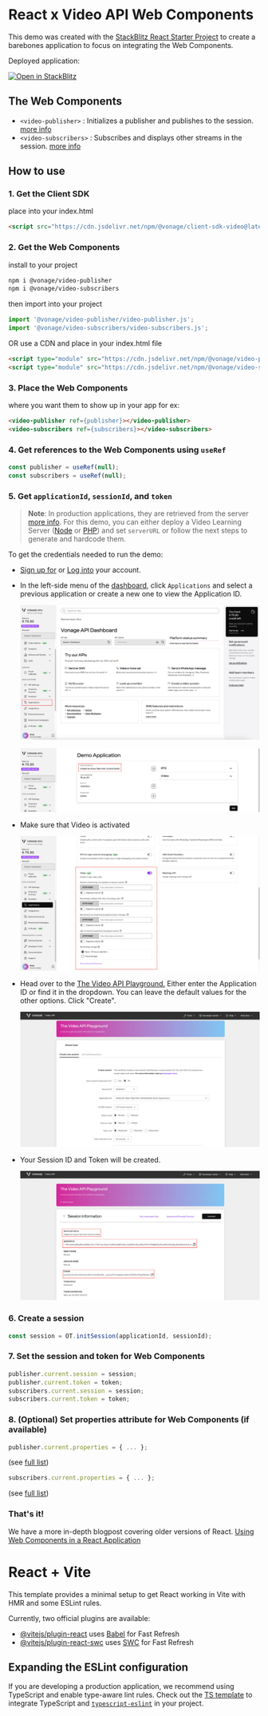 # React x Video API Web Components

This demo was created with the [StackBlitz React Starter Project](https://stackblitz.com/fork/github/vitejs/vite/tree/main/packages/create-vite/template-react?file=index.html&terminal=dev) to create a barebones application to focus on integrating the Web Components.

Deployed application:

[![Open in StackBlitz](https://developer.stackblitz.com/img/open_in_stackblitz.svg)](https://stackblitz.com/fork/github/Vonage-Community/web_components-video_api-javascript/tree/main/examples/react)

## The Web Components

- `<video-publisher>` : Initializes a publisher and publishes to the session. [more info](https://github.com/Vonage-Community/web_components-video_api-javascript/tree/main/video-publisher)
- `<video-subscribers>` : Subscribes and displays other streams in the session. [more info](https://github.com/Vonage-Community/web_components-video_api-javascript/tree/main/video-subscribers)

## How to use

### 1. Get the Client SDK
place into your index.html
```html
<script src="https://cdn.jsdelivr.net/npm/@vonage/client-sdk-video@latest/dist/js/opentok.min.js"></script>
```

### 2. Get the Web Components

install to your project
```bash
npm i @vonage/video-publisher
npm i @vonage/video-subscribers
```
then import into your project
```js
import '@vonage/video-publisher/video-publisher.js';
import '@vonage/video-subscribers/video-subscribers.js';
```

OR use a CDN and place in your index.html file
```html
<script type="module" src="https://cdn.jsdelivr.net/npm/@vonage/video-publisher@latest/video-publisher.js/+esm"></script>
<script type="module" src="https://cdn.jsdelivr.net/npm/@vonage/video-subscribers@latest/video-subscribers.js/+esm"></script>
```

### 3. Place the Web Components
where you want them to show up in your app
for ex:
```html
<video-publisher ref={publisher}></video-publisher>
<video-subscribers ref={subscribers}></video-subscribers>
```

### 4. Get references to the Web Components using `useRef`
```js
const publisher = useRef(null);
const subscribers = useRef(null);
```

### 5. Get `applicationId`, `sessionId`, and `token`
>**Note**: In production applications, they are retrieved from the server [more info](https://developer.vonage.com/en/video/server-sdks/overview). For this demo, you can either deploy a Video Learning Server ([Node](https://github.com/Vonage-Community/sample-video-node-learning_server) or [PHP](https://github.com/Vonage-Community/sample-video-php-learning_server)) and set `serverURL` or follow the next steps to generate and hardcode them.

To get the credentials needed to run the demo:
- [Sign up for](https://ui.idp.vonage.com/ui/auth/registration) or [Log into](https://ui.idp.vonage.com/ui/auth/login) your account.
- In the left-side menu of the [dashboard](https://developer.vonage.com/), click `Applications` and select a previous application or create a new one to view the Application ID.

    ![Screenshot of dashboard with Applications highlighted](https://github.com/Vonage-Community/web_components-video_api-javascript/raw/main/examples/react/vonage-dashboard-screenshot.jpg)

    ![Screenshot of dashboard with Application ID highlighted](https://github.com/Vonage-Community/web_components-video_api-javascript/raw/main/examples/react/vonage-application-screenshot.jpg)

- Make sure that Video is activated

    ![Screenshot of dashboard with Video section highlighted](https://github.com/Vonage-Community/web_components-video_api-javascript/raw/main/examples/react/vonage-video-details-screenshot.jpg)

- Head over to the [The Video API Playground.](https://tools.vonage.com/video/playground) Either enter the Application ID or find it in the dropdown. You can leave the default values for the other options. Click "Create".

    ![Screenshot of The Video API Playground tool](https://github.com/Vonage-Community/web_components-video_api-javascript/raw/main/examples/react/vonage-video-api-playground-screenshot.jpg)

- Your Session ID and Token will be created.

    ![Screenshot of The Video API Playground tool generated details with the Application ID, Session ID, and Token highlighted in red boxes](https://github.com/Vonage-Community/web_components-video_api-javascript/raw/main/examples/react/vonage-video-api-playground-session-id-token-screenshot.jpg)

### 6. Create a session
```js
const session = OT.initSession(applicationId, sessionId);
```

### 7. Set the session and token for Web Components
```js
publisher.current.session = session;
publisher.current.token = token;
subscribers.current.session = session;
subscribers.current.token = token;
```

### 8. (Optional) Set properties attribute for Web Components (if available)
```js
publisher.current.properties = { ... };
```
(see [full list](https://vonage.github.io/conversation-docs/video-js-reference/latest/OT.html#initPublisher))
```js
subscribers.current.properties = { ... };
```
(see [full list](https://vonage.github.io/conversation-docs/video-js-reference/latest/Session.html#subscribe))

### That's it!

We have a more in-depth blogpost covering older versions of React.
[Using Web Components in a React Application](https://developer.vonage.com/blog/20/10/07/using-web-components-in-a-react-application-dr)


# React + Vite

This template provides a minimal setup to get React working in Vite with HMR and some ESLint rules.

Currently, two official plugins are available:

- [@vitejs/plugin-react](https://github.com/vitejs/vite-plugin-react/blob/main/packages/plugin-react/README.md) uses [Babel](https://babeljs.io/) for Fast Refresh
- [@vitejs/plugin-react-swc](https://github.com/vitejs/vite-plugin-react-swc) uses [SWC](https://swc.rs/) for Fast Refresh

## Expanding the ESLint configuration

If you are developing a production application, we recommend using TypeScript and enable type-aware lint rules. Check out the [TS template](https://github.com/vitejs/vite/tree/main/packages/create-vite/template-react-ts) to integrate TypeScript and [`typescript-eslint`](https://typescript-eslint.io) in your project.
